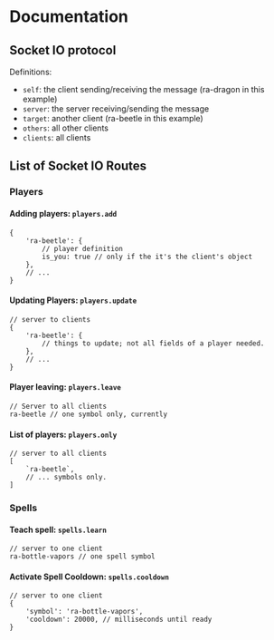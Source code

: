 # Documentation

## Socket IO protocol

Definitions:

- `self`: the client sending/receiving the message (ra-dragon in this example)
- `server`: the server receiving/sending the message
- `target`: another client (ra-beetle in this example)
- `others`: all other clients
- `clients`: all clients

## List of Socket IO Routes

### Players

#### Adding players: `players.add`

```
{
	'ra-beetle': {
		// player definition
		is_you: true // only if the it's the client's object
	},
	// ...
}
```

#### Updating Players: `players.update`

```
// server to clients
{
	'ra-beetle': {
		// things to update; not all fields of a player needed.
	},
	// ...
}
```

#### Player leaving: `players.leave`

```
// Server to all clients
ra-beetle // one symbol only, currently
```

#### List of players: `players.only`

```
// server to all clients
[
	`ra-beetle`,
	// ... symbols only.
]
```

### Spells

#### Teach spell: `spells.learn`

```
// server to one client
ra-bottle-vapors // one spell symbol
```

#### Activate Spell Cooldown: `spells.cooldown`

```
// server to one client
{
	'symbol': 'ra-bottle-vapors',
	'cooldown': 20000, // milliseconds until ready
}
```

